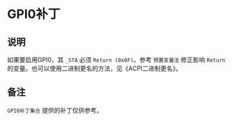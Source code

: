 # GPI0补丁

## 说明

如果要启用GPI0，其 `_STA` 必须 `Return (0x0F)`。参考 `预置变量法` 修正影响 `Return` 的变量。也可以使用二进制更名的方法，见《ACPI二进制更名》。

## 备注

`GPI0补丁集合` 提供的补丁仅供参考。

